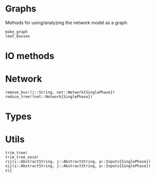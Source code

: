 # Graphs
Methods for using/analyzing the network model as a graph
```@docs
make_graph
leaf_busses
```
# IO methods


# Network
```@docs
remove_bus!(j::String, net::Network{SinglePhase})
reduce_tree!(net::Network{SinglePhase})
```

# Types


# Utils
```@docs
trim_tree!
trim_tree_once!
rij(i::AbstractString, j::AbstractString, p::Inputs{SinglePhase})
xij(i::AbstractString, j::AbstractString, p::Inputs{SinglePhase})
zij
```